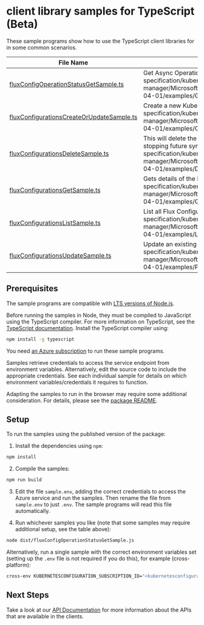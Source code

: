 # client library samples for TypeScript (Beta)

These sample programs show how to use the TypeScript client libraries for in some common scenarios.

| **File Name**                                                                       | **Description**                                                                                                                                                                                                                                                                                               |
| ----------------------------------------------------------------------------------- | ------------------------------------------------------------------------------------------------------------------------------------------------------------------------------------------------------------------------------------------------------------------------------------------------------------- |
| [fluxConfigOperationStatusGetSample.ts][fluxconfigoperationstatusgetsample]         | Get Async Operation status x-ms-original-file: specification/kubernetesconfiguration/resource-manager/Microsoft.KubernetesConfiguration/fluxConfigurations/stable/2025-04-01/examples/GetFluxConfigurationAsyncOperationStatus.json                                                                           |
| [fluxConfigurationsCreateOrUpdateSample.ts][fluxconfigurationscreateorupdatesample] | Create a new Kubernetes Flux Configuration. x-ms-original-file: specification/kubernetesconfiguration/resource-manager/Microsoft.KubernetesConfiguration/fluxConfigurations/stable/2025-04-01/examples/CreateFluxConfiguration.json                                                                           |
| [fluxConfigurationsDeleteSample.ts][fluxconfigurationsdeletesample]                 | This will delete the YAML file used to set up the Flux Configuration, thus stopping future sync from the source repo. x-ms-original-file: specification/kubernetesconfiguration/resource-manager/Microsoft.KubernetesConfiguration/fluxConfigurations/stable/2025-04-01/examples/DeleteFluxConfiguration.json |
| [fluxConfigurationsGetSample.ts][fluxconfigurationsgetsample]                       | Gets details of the Flux Configuration. x-ms-original-file: specification/kubernetesconfiguration/resource-manager/Microsoft.KubernetesConfiguration/fluxConfigurations/stable/2025-04-01/examples/GetFluxConfiguration.json                                                                                  |
| [fluxConfigurationsListSample.ts][fluxconfigurationslistsample]                     | List all Flux Configurations. x-ms-original-file: specification/kubernetesconfiguration/resource-manager/Microsoft.KubernetesConfiguration/fluxConfigurations/stable/2025-04-01/examples/ListFluxConfigurations.json                                                                                          |
| [fluxConfigurationsUpdateSample.ts][fluxconfigurationsupdatesample]                 | Update an existing Kubernetes Flux Configuration. x-ms-original-file: specification/kubernetesconfiguration/resource-manager/Microsoft.KubernetesConfiguration/fluxConfigurations/stable/2025-04-01/examples/PatchFluxConfiguration.json                                                                      |

## Prerequisites

The sample programs are compatible with [LTS versions of Node.js](https://github.com/nodejs/release#release-schedule).

Before running the samples in Node, they must be compiled to JavaScript using the TypeScript compiler. For more information on TypeScript, see the [TypeScript documentation][typescript]. Install the TypeScript compiler using:

```bash
npm install -g typescript
```

You need [an Azure subscription][freesub] to run these sample programs.

Samples retrieve credentials to access the service endpoint from environment variables. Alternatively, edit the source code to include the appropriate credentials. See each individual sample for details on which environment variables/credentials it requires to function.

Adapting the samples to run in the browser may require some additional consideration. For details, please see the [package README][package].

## Setup

To run the samples using the published version of the package:

1. Install the dependencies using `npm`:

```bash
npm install
```

2. Compile the samples:

```bash
npm run build
```

3. Edit the file `sample.env`, adding the correct credentials to access the Azure service and run the samples. Then rename the file from `sample.env` to just `.env`. The sample programs will read this file automatically.

4. Run whichever samples you like (note that some samples may require additional setup, see the table above):

```bash
node dist/fluxConfigOperationStatusGetSample.js
```

Alternatively, run a single sample with the correct environment variables set (setting up the `.env` file is not required if you do this), for example (cross-platform):

```bash
cross-env KUBERNETESCONFIGURATION_SUBSCRIPTION_ID="<kubernetesconfiguration subscription id>" KUBERNETESCONFIGURATION_RESOURCE_GROUP="<kubernetesconfiguration resource group>" node dist/fluxConfigOperationStatusGetSample.js
```

## Next Steps

Take a look at our [API Documentation][apiref] for more information about the APIs that are available in the clients.

[fluxconfigoperationstatusgetsample]: https://github.com/Azure/azure-sdk-for-js/blob/main/sdk/kubernetesconfiguration/arm-kubernetesconfiguration-fluxconfigurations/samples/v1-beta/typescript/src/fluxConfigOperationStatusGetSample.ts
[fluxconfigurationscreateorupdatesample]: https://github.com/Azure/azure-sdk-for-js/blob/main/sdk/kubernetesconfiguration/arm-kubernetesconfiguration-fluxconfigurations/samples/v1-beta/typescript/src/fluxConfigurationsCreateOrUpdateSample.ts
[fluxconfigurationsdeletesample]: https://github.com/Azure/azure-sdk-for-js/blob/main/sdk/kubernetesconfiguration/arm-kubernetesconfiguration-fluxconfigurations/samples/v1-beta/typescript/src/fluxConfigurationsDeleteSample.ts
[fluxconfigurationsgetsample]: https://github.com/Azure/azure-sdk-for-js/blob/main/sdk/kubernetesconfiguration/arm-kubernetesconfiguration-fluxconfigurations/samples/v1-beta/typescript/src/fluxConfigurationsGetSample.ts
[fluxconfigurationslistsample]: https://github.com/Azure/azure-sdk-for-js/blob/main/sdk/kubernetesconfiguration/arm-kubernetesconfiguration-fluxconfigurations/samples/v1-beta/typescript/src/fluxConfigurationsListSample.ts
[fluxconfigurationsupdatesample]: https://github.com/Azure/azure-sdk-for-js/blob/main/sdk/kubernetesconfiguration/arm-kubernetesconfiguration-fluxconfigurations/samples/v1-beta/typescript/src/fluxConfigurationsUpdateSample.ts
[apiref]: https://learn.microsoft.com/javascript/api/@azure/arm-kubernetesconfiguration-fluxconfigurations?view=azure-node-preview
[freesub]: https://azure.microsoft.com/free/
[package]: https://github.com/Azure/azure-sdk-for-js/tree/main/sdk/kubernetesconfiguration/arm-kubernetesconfiguration-fluxconfigurations/README.md
[typescript]: https://www.typescriptlang.org/docs/home.html
